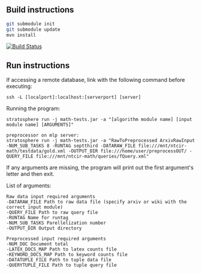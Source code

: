 ## Build instructions

```bash
git submodule init
git submodule update
mvn install
```
[![Build Status](https://drone.io/github.com/TU-Berlin/mathosphere2/status.png)](https://drone.io/github.com/TU-Berlin/mathosphere2/latest)
## Run instructions
If accessing a remote database, link with the following command before executing:
```
ssh -L [localport]:localhost:[serverport] [server]
```

Running the program:
```
stratosphere run -j math-tests.jar -a "[algorithm module name] [input module name] [ARGUMENTS]"

preprocessor on mlp server:
stratosphere run -j math-tests.jar -a "RawToPreprocessed ArxivRawInput -NUM_SUB_TASKS 8 -RUNTAG septthird -DATARAW_FILE file:///mnt/ntcir-math/testdata/gold.xml -OUTPUT_DIR file:///home/user/preprocessOUT/ -QUERY_FILE file:///mnt/ntcir-math/queries/fQuery.xml"

```

If any arguments are missing, the program will print out the first argument's letter and then exit.

List of arguments:
```
Raw data input required arguments
-DATARAW_FILE Path to raw data file (specify arxiv or wiki with the correct input module)
-QUERY_FILE Path to raw query file 
-RUNTAG Name for runtag
-NUM_SUB_TASKS Parellelization number
-OUTPUT_DIR Output directory

Preprocessed input required arguments
-NUM_DOC Document total
-LATEX_DOCS_MAP Path to latex counts file
-KEYWORD_DOCS_MAP Path to keyword counts file
-DATATUPLE_FILE Path to tuple data file
-QUERYTUPLE_FILE Path to tuple query file
```
